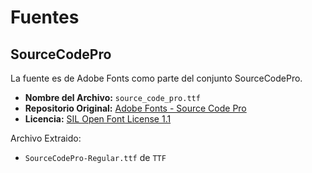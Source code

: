 # Fuentes

## SourceCodePro

La fuente es de Adobe Fonts como parte del conjunto SourceCodePro.

- **Nombre del Archivo:** `source_code_pro.ttf`
- **Repositorio Original:** [Adobe Fonts - Source Code Pro](https://github.com/adobe-fonts/source-code-pro)
- **Licencia:** [SIL Open Font License 1.1](https://github.com/adobe-fonts/source-code-pro/blob/release/LICENSE.md)

Archivo Extraido:

- `SourceCodePro-Regular.ttf` de `TTF`
